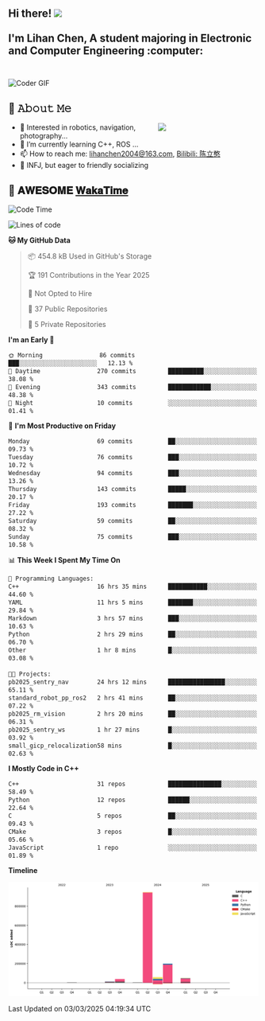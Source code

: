 <h2 align="left">
 <abc>
  <br>Hi there! <img src="https://user-images.githubusercontent.com/42378118/110234147-e3259600-7f4e-11eb-95be-0c4047144dea.gif" width="30"><br>
  <br> I'm Lihan Chen, A student majoring in Electronic and Computer Engineering :computer:<br>
  <br>
 </abc>
</h2>

<img align="center" src="https://media.giphy.com/media/SWoSkN6DxTszqIKEqv/giphy.gif" alt="Coder GIF" width="500">

## :book: 𝙰𝚋𝚘𝚞𝚝 𝙼𝚎

<img align="right" width="40%" src="https://github-readme-stats.vercel.app/api?username=LihanChen2004&show_icons=true&icon_color=CE1D2D&text_color=718096&bg_color=ffffff&hide_title=true" />

- 🌟 Interested in robotics, navigation, photography...
- 🌱 I’m currently learning C++, ROS ... 
- 📫 How to reach me: lihanchen2004@163.com, [Bilibili: 陈立憨](https://space.bilibili.com/170786212)
- 👯 INFJ, but eager to friendly socializing

## 📜 𝐀𝐖𝐄𝐒𝐎𝐌𝐄 [𝐖𝐚𝐤𝐚𝐓𝐢𝐦𝐞](https://github.com/anmol098/waka-readme-stats)

<!--START_SECTION:waka-->
![Code Time](http://img.shields.io/badge/Code%20Time-877%20hrs%2041%20mins-blue)

![Lines of code](https://img.shields.io/badge/From%20Hello%20World%20I%27ve%20Written-1.3%20million%20lines%20of%20code-blue)

**🐱 My GitHub Data** 

> 📦 454.8 kB Used in GitHub's Storage 
 > 
> 🏆 191 Contributions in the Year 2025
 > 
> 🚫 Not Opted to Hire
 > 
> 📜 37 Public Repositories 
 > 
> 🔑 5 Private Repositories 
 > 
**I'm an Early 🐤** 

```text
🌞 Morning                86 commits          ███░░░░░░░░░░░░░░░░░░░░░░   12.13 % 
🌆 Daytime                270 commits         ██████████░░░░░░░░░░░░░░░   38.08 % 
🌃 Evening                343 commits         ████████████░░░░░░░░░░░░░   48.38 % 
🌙 Night                  10 commits          ░░░░░░░░░░░░░░░░░░░░░░░░░   01.41 % 
```
📅 **I'm Most Productive on Friday** 

```text
Monday                   69 commits          ██░░░░░░░░░░░░░░░░░░░░░░░   09.73 % 
Tuesday                  76 commits          ███░░░░░░░░░░░░░░░░░░░░░░   10.72 % 
Wednesday                94 commits          ███░░░░░░░░░░░░░░░░░░░░░░   13.26 % 
Thursday                 143 commits         █████░░░░░░░░░░░░░░░░░░░░   20.17 % 
Friday                   193 commits         ███████░░░░░░░░░░░░░░░░░░   27.22 % 
Saturday                 59 commits          ██░░░░░░░░░░░░░░░░░░░░░░░   08.32 % 
Sunday                   75 commits          ███░░░░░░░░░░░░░░░░░░░░░░   10.58 % 
```


📊 **This Week I Spent My Time On** 

```text
💬 Programming Languages: 
C++                      16 hrs 35 mins      ███████████░░░░░░░░░░░░░░   44.60 % 
YAML                     11 hrs 5 mins       ███████░░░░░░░░░░░░░░░░░░   29.84 % 
Markdown                 3 hrs 57 mins       ███░░░░░░░░░░░░░░░░░░░░░░   10.63 % 
Python                   2 hrs 29 mins       ██░░░░░░░░░░░░░░░░░░░░░░░   06.70 % 
Other                    1 hr 8 mins         █░░░░░░░░░░░░░░░░░░░░░░░░   03.08 % 

🐱‍💻 Projects: 
pb2025_sentry_nav        24 hrs 12 mins      ████████████████░░░░░░░░░   65.11 % 
standard_robot_pp_ros2   2 hrs 41 mins       ██░░░░░░░░░░░░░░░░░░░░░░░   07.22 % 
pb2025_rm_vision         2 hrs 20 mins       ██░░░░░░░░░░░░░░░░░░░░░░░   06.31 % 
pb2025_sentry_ws         1 hr 27 mins        █░░░░░░░░░░░░░░░░░░░░░░░░   03.92 % 
small_gicp_relocalization58 mins             █░░░░░░░░░░░░░░░░░░░░░░░░   02.63 % 
```

**I Mostly Code in C++** 

```text
C++                      31 repos            ███████████████░░░░░░░░░░   58.49 % 
Python                   12 repos            ██████░░░░░░░░░░░░░░░░░░░   22.64 % 
C                        5 repos             ██░░░░░░░░░░░░░░░░░░░░░░░   09.43 % 
CMake                    3 repos             █░░░░░░░░░░░░░░░░░░░░░░░░   05.66 % 
JavaScript               1 repo              ░░░░░░░░░░░░░░░░░░░░░░░░░   01.89 % 
```



**Timeline**

![Lines of Code chart](https://raw.githubusercontent.com/LihanChen2004/LihanChen2004/main/assets/bar_graph.png)


 Last Updated on 03/03/2025 04:19:34 UTC
<!--END_SECTION:waka-->

<!--
**LihanChen2004/LihanChen2004** is a ✨ _special_ ✨ repository because its `README.md` (this file) appears on your GitHub profile.

Here are some ideas to get you started:

- 🔭 I’m currently working on ...
- 🌱 I’m currently learning ...
- 👯 I’m looking to collaborate on ...
- 🤔 I’m looking for help with ...
- 💬 Ask me about ...
- 📫 How to reach me: ...
- 😄 Pronouns: ...
- ⚡ Fun fact: ...
-->
